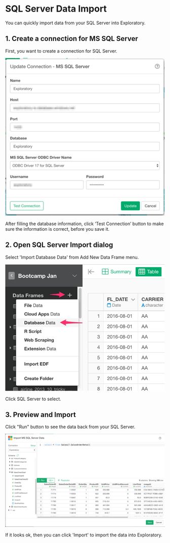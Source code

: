 # SQL Server Data Import

You can quickly import data from your SQL Server into Exploratory.

## 1. Create a connection for MS SQL Server 

First, you want to create a connection for SQL Server.

![](images/connection-mssqlserver.png)

After filling the database information, click ‘Test Connection’ button to make sure the information is correct, before you save it.


## 2. Open SQL Server Import dialog

Select 'Import Database Data' from Add New Data Frame menu.

![](images/import-database.png)

Click SQL Server to select.


## 3. Preview and Import

Click "Run" button to see the data back from your SQL Server.

![](images/import-mssqlserver.png)


If it looks ok, then you can click 'Import' to import the data into Exploratory.
